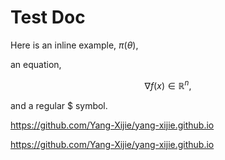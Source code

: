 # Test Doc

Here is an inline example, $\pi(\theta)$, 

an equation,

$$\nabla f(x) \in \mathbb{R}^n,$$

and a regular \$ symbol.

[](https://github.com/Yang-Xijie/yang-xijie.github.io)

<https://github.com/Yang-Xijie/yang-xijie.github.io>

https://github.com/Yang-Xijie/yang-xijie.github.io